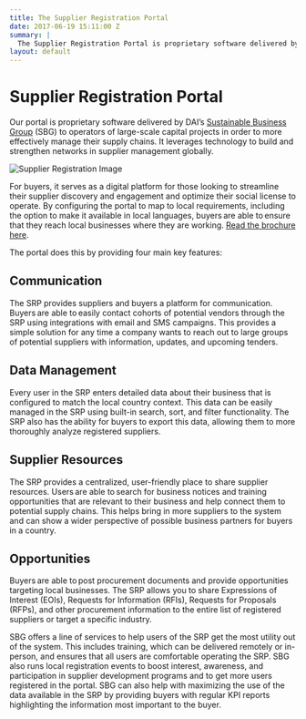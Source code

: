 ```yaml
---
title: The Supplier Registration Portal
date: 2017-06-19 15:11:00 Z
summary: |
  The Supplier Registration Portal is proprietary software delivered by DAI’s Sustainable Business Group (SBG) to operators of large-scale capital projects in order to more effectively manage their supply chains.
layout: default
---
```

# Supplier Registration Portal 

Our portal is proprietary software delivered by DAI’s [Sustainable Business Group](/our-work/solutions/sustainable-business) (SBG) to operators of large-scale capital projects in order to more effectively manage their supply chains. It leverages technology to build and strengthen networks in supplier management globally. 

![Supplier Registration Image](/uploads/supplier-registration-images.png)

For buyers, it serves as a digital platform for those looking to streamline their supplier discovery and engagement and optimize their social license to operate. By configuring the portal to map to local requirements, including the option to make it available in local languages, buyers are able to ensure that they reach local businesses where they are working. [Read the brochure here](/uploads/supplier-registration-portal.pdf).
 
The portal does this by providing four main key features:   

## Communication

The SRP provides suppliers and buyers a platform for communication. Buyers are able to easily contact cohorts of potential vendors through the SRP using integrations with email and SMS campaigns. This provides a simple solution for any time a company wants to reach out to large groups of potential suppliers with information, updates, and upcoming tenders.  

## Data Management  

Every user in the SRP enters detailed data about their business that is configured to match the local country context. This data can be easily managed in the SRP using built-in search, sort, and filter functionality. The SRP also has the ability for buyers to export this data, allowing them to more thoroughly analyze registered suppliers.   

## Supplier Resources  

The SRP provides a centralized, user-friendly place to share supplier resources. Users are able to search for business notices and training opportunities that are relevant to their business and help connect them to potential supply chains. This helps bring in more suppliers to the system and can show a wider perspective of possible business partners for buyers in a country.   

## Opportunities  

Buyers are able to post procurement documents and provide opportunities targeting local businesses. The SRP allows you to share Expressions of Interest (EOIs), Requests for Information (RFIs), Requests for Proposals (RFPs), and other procurement information to the entire list of registered suppliers or target a specific industry.   
 
SBG offers a line of services to help users of the SRP get the most utility out of the system. This includes training, which can be delivered remotely or in-person, and ensures that all users are comfortable operating the SRP. SBG also runs local registration events to boost interest, awareness, and participation in supplier development programs and to get more users registered in the portal. SBG can also help with maximizing the use of the data available in the SRP by providing buyers with regular KPI reports highlighting the information most important to the buyer. 